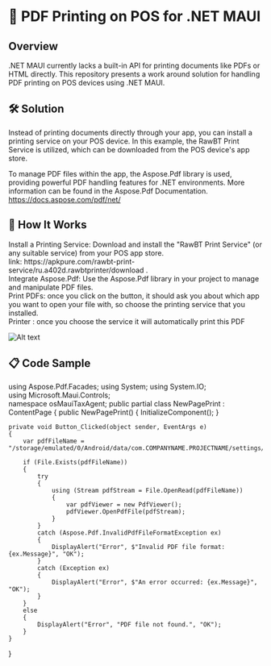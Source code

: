 <H1>📄 PDF Printing on POS for .NET MAUI</H1>
<h2>Overview</h2>
.NET MAUI currently lacks a built-in API for printing documents like PDFs or HTML directly. This repository presents a work around solution for handling PDF printing on POS devices using .NET MAUI.
<h2>🛠️ Solution</h2>
Instead of printing documents directly through your app, you can install a printing service on your POS device. In this example, the RawBT Print Service is utilized, which can be downloaded from the POS device's app store.

To manage PDF files within the app, the Aspose.Pdf library is used, providing powerful PDF handling features for .NET environments. More information can be found in the Aspose.Pdf Documentation. 
https://docs.aspose.com/pdf/net/

<h2>🚀 How It Works</h2>
Install a Printing Service: Download and install the "RawBT Print Service" (or any suitable service) from your POS app store. <br/>
link: https://apkpure.com/rawbt-print-service/ru.a402d.rawbtprinter/download .<br/>
Integrate Aspose.Pdf: Use the Aspose.Pdf library in your project to manage and manipulate PDF files.<br/>
Print PDFs: once you click on the button, it should ask you about which app you want to open your file with, so choose the printing service that you installed.<br/>
Printer : once you choose the service it will automatically print this PDF 

![Alt text](https://drive.google.com/uc?id=14zyqoM3Y_24ww_mG4lWrY8YXM46vJXz1)



<h2>📋 Code Sample</h2>

using Aspose.Pdf.Facades;
using System;
using System.IO;               
using Microsoft.Maui.Controls;  
namespace osMauiTaxAgent;
public partial class NewPagePrint : ContentPage
{
    public NewPagePrint()
    {
        InitializeComponent();
    }

    private void Button_Clicked(object sender, EventArgs e)
    {
        var pdfFileName = "/storage/emulated/0/Android/data/com.COMPANYNAME.PROJECTNAME/settings/test1.pdf";

        if (File.Exists(pdfFileName))
        {
            try
            {
                using (Stream pdfStream = File.OpenRead(pdfFileName))
                {
                    var pdfViewer = new PdfViewer();
                    pdfViewer.OpenPdfFile(pdfStream);
                }
            }
            catch (Aspose.Pdf.InvalidPdfFileFormatException ex)
            {
                DisplayAlert("Error", $"Invalid PDF file format: {ex.Message}", "OK");
            }
            catch (Exception ex)
            {
                DisplayAlert("Error", $"An error occurred: {ex.Message}", "OK");
            }
        }
        else
        {
            DisplayAlert("Error", "PDF file not found.", "OK");
        }
    }
}
